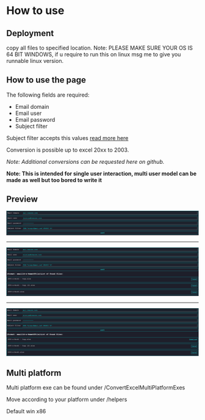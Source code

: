 # How to use

## Deployment

copy all files to specified location.
Note: PLEASE MAKE SURE YOUR OS IS 64 BIT WINDOWS, if u require to run this on linux msg me to give you runnable linux version.

## How to use the page

The following fields are required:

-   Email domain
-   Email user
-   Email password
-   Subject filter

Subject filter accepts this values [read more here](https://www.php.net/manual/en/function.imap-search.php)

Conversion is possible up to excel 20xx to 2003.

_Note: Additional conversions can be requested here on github._

**Note: This is intended for single user interaction, multi user model can be made as well but too bored to write it**

## Preview

![preview1](./preview/p1.png)

---

![preview2](./preview/p2.png)

---

![preview3](./preview/p3.png)

## Multi platform

Multi platform exe can be found under /ConvertExcelMultiPlatformExes

Move according to your platform under /helpers

Default win x86
